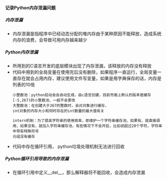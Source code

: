 #### 记录Python内存泄漏问题


##### 内存泄漏
* 内存泄漏是指程序中已经动态分配的堆内存由于某种原因不能释放，造成系统内存的浪费，会导致可用内存越来越少


##### Python内存泄漏
* 所用到的C语言开发的底层模块出现了内存泄漏，该释放的内存没有释放
* 代码中用到的全局变量在使用完后没有删除，如果程序一直运行，全局变量一直存在就会占用内存，建议使用文件写变量，如果是用字典保存的话，内存是列表的10倍
    ```
    小整数池：python启动会会自动生成，由c语言创建，目前市面上默认的版本是缓存[-5,267)的小整数池，一般不会更改
    大整数池：在创建大于267的整数时，会对对象进行缓存，
    int对象的内存大小和同时存在的int数量的最大值有关
    
    intern机制：为了提高字符串的使用效率，即维护一个字符串缓存池，如果有，就直接调用，如果没有，就加入字符串缓存池，有些情况下不会开启，比如说超过20个字符，字符串中带有特殊符号
    元组没有缓存
    ```
* 代码中存在循环引用， python垃圾处理机制无法进行回收


##### Python循环引用导致的内存泄漏
* 在循环引用中定义__del__，那么解释器将不能回收，会造成内存泄漏